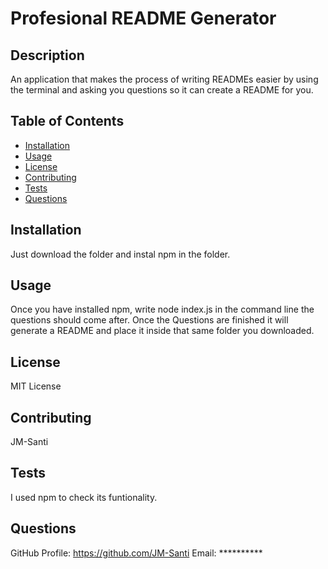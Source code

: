 # Profesional README Generator 
 
 ## Description
 An application that makes the process of writing READMEs easier by using the terminal and asking you questions so it can create a README for you.

 ## Table of Contents 
 
 - [Installation](#installation)
 - [Usage](#usage)
 - [License](#license)
 - [Contributing](#contributing)
 - [Tests](#tests)
 - [Questions](#questions)
 
 
 ## Installation
 Just download the folder and instal npm in the folder.
 
 ## Usage
 Once you have installed npm, write node index.js in the command line the questions should come after. Once the Questions are finished it will generate a README and place it inside that same folder you downloaded.

 ## License
 MIT License

  ## Contributing
 JM-Santi

  ## Tests
I used npm to check its funtionality.

 ## Questions

 GitHub Profile: https://github.com/JM-Santi
 Email: **********
 
 
